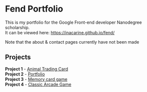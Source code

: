 # Fend Portfolio
This is my portfolio for the Google Front-end developer Nanodegree scholarship.  
It can be viewed here: https://inacarine.github.io/fend/

Note that the about & contact pages currently have not been made

## Projects
**Project 1** - [Animal Trading Card](https://codepen.io/InaCarine/full/KyqWBg/)  
**Project 2** - [Portfolio](https://inacarine.github.io/fend/)  
**Project 3** - [Memory card game](https://inacarine.github.io/fend/projects/memory-game/)  
**Project 4** - [Classic Arcade Game](https://inacarine.github.io/fend-classic-arcade-game-clone/)  

